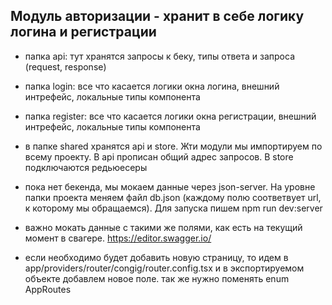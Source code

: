 ## Модуль авторизации - хранит в себе логику логина и регистрации

- папка api: тут хранятся запросы к беку, типы ответа и запроса (request, response)
- папка login: все что касается логики окна логина, внешний интрефейс, локальные типы компонента
- папка register: все что касается логики окна регистрации, внешний интрефейс, локальные типы компонента

- в папке shared хранятся api и store. Жти модули мы импортируем по всему проекту. В api прописан общий адрес запросов. В store подключаются редьюесеры
- пока нет бекенда, мы мокаем данные через json-server. На уровне папки проекта меняем файл db.json (каждому полю соответвует url, к которому мы обращаемся). Для запуска пишем npm run dev:server
- важно мокать данные с такими же полями, как есть на текущий момент в свагере. https://editor.swagger.io/

- если необходимо будет добавить новую страницу, то идем в app/providers/router/congig/router.config.tsx и в экспортируемом объекте добавлем новое поле. так же нужно поменять enum AppRoutes
